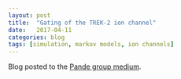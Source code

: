 ```yaml
---
layout: post
title:  "Gating of the TREK-2 ion channel"
date:   2017-04-11
categories: blog
tags: [simulation, markov models, ion channels]
---
```


Blog posted to the [Pande group medium](https://medium.com/@pandelab/gating-of-the-trek-2-ion-channel-8e486eaebc6b).
